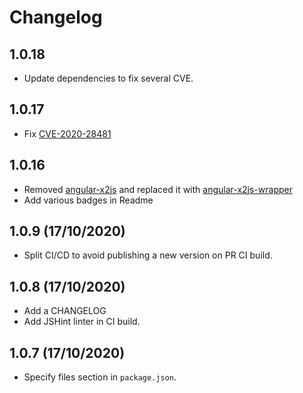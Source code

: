 # Changelog
## 1.0.18
* Update dependencies to fix several CVE.

## 1.0.17
* Fix [CVE-2020-28481](https://github.com/advisories/GHSA-fxwf-4rqh-v8g3)

## 1.0.16
* Removed [angular-x2js](https://github.com/cesarbarone/angular-x2js) and replaced it with [angular-x2js-wrapper](https://github.com/FrequentlyMissedDeadlines/angular-x2js-wrapper#readme)
* Add various badges in Readme

## 1.0.9 (17/10/2020)
* Split CI/CD to avoid publishing a new version on PR CI build.

## 1.0.8 (17/10/2020)
* Add a CHANGELOG
* Add JSHint linter in CI build.

## 1.0.7 (17/10/2020)
* Specify files section in `package.json`. 
